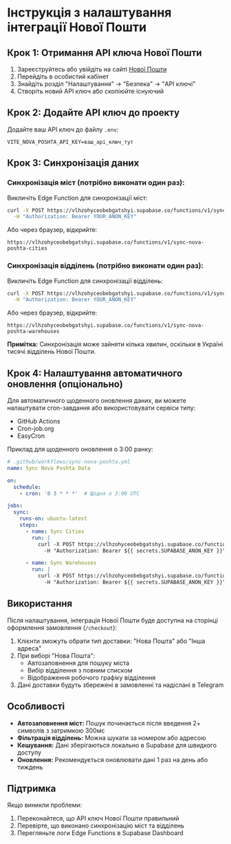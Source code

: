 # Інструкція з налаштування інтеграції Нової Пошти

## Крок 1: Отримання API ключа Нової Пошти

1. Зареєструйтесь або увійдіть на сайті [Нової Пошти](https://new-poshta.ua/)
2. Перейдіть в особистий кабінет
3. Знайдіть розділ "Налаштування" → "Безпека" → "API ключі"
4. Створіть новий API ключ або скопіюйте існуючий

## Крок 2: Додайте API ключ до проекту

Додайте ваш API ключ до файлу `.env`:

```env
VITE_NOVA_POSHTA_API_KEY=ваш_api_ключ_тут
```

## Крок 3: Синхронізація даних

### Синхронізація міст (потрібно виконати один раз):

Викличіть Edge Function для синхронізації міст:

```bash
curl -X POST https://vlhzohyceobebgatshyi.supabase.co/functions/v1/sync-nova-poshta-cities \
  -H "Authorization: Bearer YOUR_ANON_KEY"
```

Або через браузер, відкрийте:
```
https://vlhzohyceobebgatshyi.supabase.co/functions/v1/sync-nova-poshta-cities
```

### Синхронізація відділень (потрібно виконати один раз):

Викличіть Edge Function для синхронізації відділень:

```bash
curl -X POST https://vlhzohyceobebgatshyi.supabase.co/functions/v1/sync-nova-poshta-warehouses \
  -H "Authorization: Bearer YOUR_ANON_KEY"
```

Або через браузер, відкрийте:
```
https://vlhzohyceobebgatshyi.supabase.co/functions/v1/sync-nova-poshta-warehouses
```

**Примітка:** Синхронізація може зайняти кілька хвилин, оскільки в Україні тисячі відділень Нової Пошти.

## Крок 4: Налаштування автоматичного оновлення (опціонально)

Для автоматичного щоденного оновлення даних, ви можете налаштувати cron-завдання або використовувати сервіси типу:

- GitHub Actions
- Cron-job.org
- EasyCron

Приклад для щоденного оновлення о 3:00 ранку:

```yaml
# .github/workflows/sync-nova-poshta.yml
name: Sync Nova Poshta Data

on:
  schedule:
    - cron: '0 3 * * *'  # Щодня о 3:00 UTC

jobs:
  sync:
    runs-on: ubuntu-latest
    steps:
      - name: Sync Cities
        run: |
          curl -X POST https://vlhzohyceobebgatshyi.supabase.co/functions/v1/sync-nova-poshta-cities \
            -H "Authorization: Bearer ${{ secrets.SUPABASE_ANON_KEY }}"

      - name: Sync Warehouses
        run: |
          curl -X POST https://vlhzohyceobebgatshyi.supabase.co/functions/v1/sync-nova-poshta-warehouses \
            -H "Authorization: Bearer ${{ secrets.SUPABASE_ANON_KEY }}"
```

## Використання

Після налаштування, інтеграція Нової Пошти буде доступна на сторінці оформлення замовлення (`/checkout`):

1. Клієнти зможуть обрати тип доставки: "Нова Пошта" або "Інша адреса"
2. При виборі "Нова Пошта":
   - Автозаповнення для пошуку міста
   - Вибір відділення з повним списком
   - Відображення робочого графіку відділення
3. Дані доставки будуть збережені в замовленні та надіслані в Telegram

## Особливості

- **Автозаповнення міст:** Пошук починається після введення 2+ символів з затримкою 300мс
- **Фільтрація відділень:** Можна шукати за номером або адресою
- **Кешування:** Дані зберігаються локально в Supabase для швидкого доступу
- **Оновлення:** Рекомендується оновлювати дані 1 раз на день або тиждень

## Підтримка

Якщо виникли проблеми:
1. Переконайтеся, що API ключ Нової Пошти правильний
2. Перевірте, що виконано синхронізацію міст та відділень
3. Перегляньте логи Edge Functions в Supabase Dashboard
